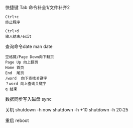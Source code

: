 快捷键
	Tab 
	命令补全1/文件补齐2
	
	Ctrl+c 
	终止程序
	
	Ctrl+d 
	输入结束/exit

查询命令date
	man date
	
	空格键/Page Down向下翻页
	Page Up 向上翻页
	Home 首页
	End  尾页
	/word  向下查找关键字
	？word 向上查询关键字
	q 结束

数据同步写入磁盘 sync

关机 
	shutdown -h now
	shutdown -h +10
	shutdown -h 20:25

重启 reboot
